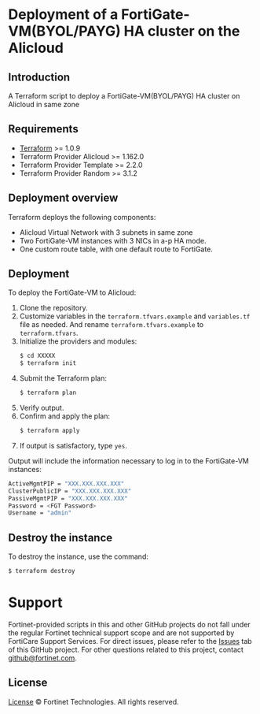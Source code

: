 # Deployment of a FortiGate-VM(BYOL/PAYG) HA cluster on the Alicloud
## Introduction
A Terraform script to deploy a FortiGate-VM(BYOL/PAYG) HA cluster on Alicloud in same zone

## Requirements
* [Terraform](https://learn.hashicorp.com/terraform/getting-started/install.html) >= 1.0.9
* Terraform Provider Alicloud >= 1.162.0
* Terraform Provider Template >= 2.2.0
* Terraform Provider Random >= 3.1.2


## Deployment overview
Terraform deploys the following components:
   - Alicloud Virtual Network with 3 subnets in same zone
   - Two FortiGate-VM instances with 3 NICs in a-p HA mode.
   - One custom route table, with one default route to FortiGate.

## Deployment
To deploy the FortiGate-VM to Alicloud:
1. Clone the repository.
2. Customize variables in the `terraform.tfvars.example` and `variables.tf` file as needed.  And rename `terraform.tfvars.example` to `terraform.tfvars`.
3. Initialize the providers and modules:
   ```sh
   $ cd XXXXX
   $ terraform init
    ```
4. Submit the Terraform plan:
   ```sh
   $ terraform plan
   ```
5. Verify output.
6. Confirm and apply the plan:
   ```sh
   $ terraform apply
   ```
7. If output is satisfactory, type `yes`.

Output will include the information necessary to log in to the FortiGate-VM instances:
```sh
ActiveMgmtPIP = "XXX.XXX.XXX.XXX"
ClusterPublicIP = "XXX.XXX.XXX.XXX"
PassiveMgmtPIP = "XXX.XXX.XXX.XXX"
Password = <FGT Password>
Username = "admin"
```

## Destroy the instance
To destroy the instance, use the command:
```sh
$ terraform destroy
```

# Support
Fortinet-provided scripts in this and other GitHub projects do not fall under the regular Fortinet technical support scope and are not supported by FortiCare Support Services.
For direct issues, please refer to the [Issues](https://github.com/fortinet/fortigate-terraform-deploy/issues) tab of this GitHub project.
For other questions related to this project, contact [github@fortinet.com](mailto:github@fortinet.com).

## License
[License](https://github.com/fortinet/fortigate-terraform-deploy/blob/master/LICENSE) © Fortinet Technologies. All rights reserved.

